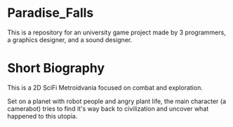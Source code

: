 # Paradise_Falls

This is a repository for an university game project made by 3 programmers, a graphics designer, and a sound designer.


# Short Biography
This is a 2D SciFi Metroidvania focused on combat and exploration. 

Set on a planet with robot people and angry plant life, the main character (a camerabot) tries to find it's way back to civilization and uncover what happened to this utopia.
